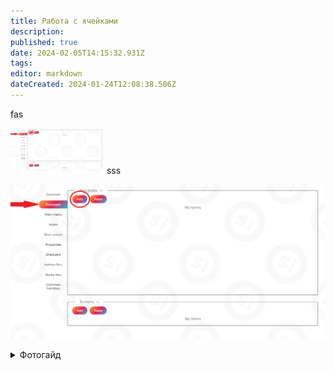 ```yaml
---
title: Работа с ячейками
description: 
published: true
date: 2024-02-05T14:15:32.931Z
tags: 
editor: markdown
dateCreated: 2024-01-24T12:08:38.586Z
---
```



fas
<style>
  img.big {cursor: pointer; max-width: 150px; transition: max-width 0.5s ease;}
  img.big:hover {max-width: 75px;}
</style>


<img class="big" src="/files/Pastedimage20240126134630.png">
sss




[![Alt текст](/files/Pastedimage20240126134630.png)](#)
<style>
  # {cursor: pointer; max-width: 150px; transition: max-width 0.5s ease;}
  # {max-width: 75px;}
</style>


<details>
<summary>Фотогайд</summary>
<br>
<img src=[![Alt текст](/files/Pastedimage20240126134630.png)](#)>
</details>


